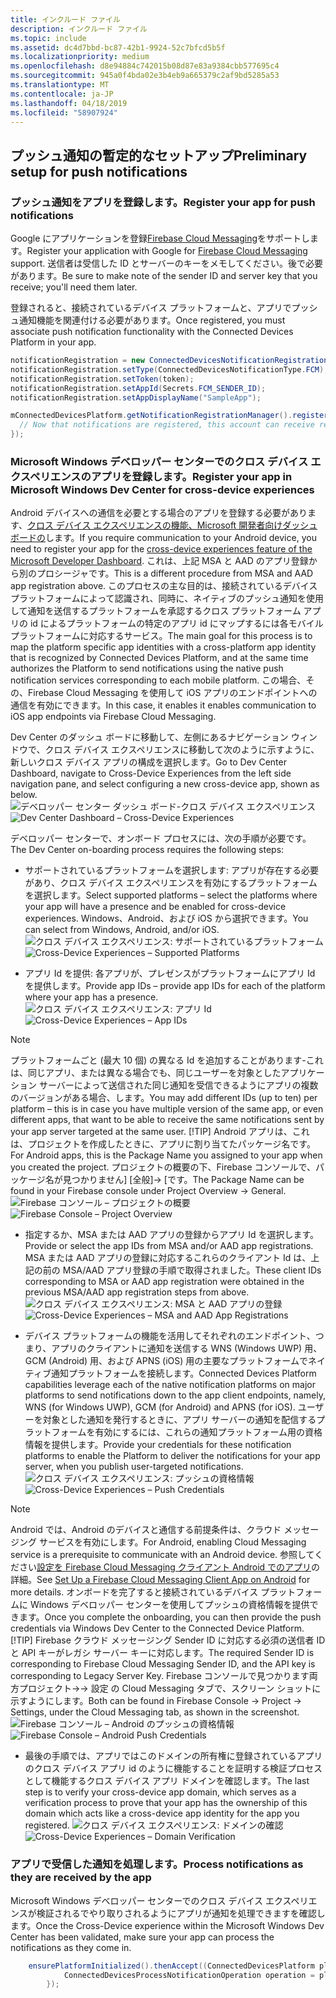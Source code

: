 ```yaml
---
title: インクルード ファイル
description: インクルード ファイル
ms.topic: include
ms.assetid: dc4d7bbd-bc87-42b1-9924-52c7bfcd5b5f
ms.localizationpriority: medium
ms.openlocfilehash: d8e94884c742015b08d87e83a9384cbb577695c4
ms.sourcegitcommit: 945a0f4bda02e3b4eb9a665379c2af9bd5285a53
ms.translationtype: MT
ms.contentlocale: ja-JP
ms.lasthandoff: 04/18/2019
ms.locfileid: "58907924"
---
```

## <a name="preliminary-setup-for-push-notifications"></a><span data-ttu-id="cd6db-103">プッシュ通知の暫定的なセットアップ</span><span class="sxs-lookup"><span data-stu-id="cd6db-103">Preliminary setup for push notifications</span></span>

### <a name="register-your-app-for-push-notifications"></a><span data-ttu-id="cd6db-104">プッシュ通知をアプリを登録します。</span><span class="sxs-lookup"><span data-stu-id="cd6db-104">Register your app for push notifications</span></span>

<span data-ttu-id="cd6db-105">Google にアプリケーションを登録[Firebase Cloud Messaging](https://firebase.google.com/docs/cloud-messaging/android/client)をサポートします。</span><span class="sxs-lookup"><span data-stu-id="cd6db-105">Register your application with Google for [Firebase Cloud Messaging](https://firebase.google.com/docs/cloud-messaging/android/client) support.</span></span> <span data-ttu-id="cd6db-106">送信者は受信した ID とサーバーのキーをメモしてください。後で必要があります。</span><span class="sxs-lookup"><span data-stu-id="cd6db-106">Be sure to make note of the sender ID and server key that you receive; you'll need them later.</span></span> 

<span data-ttu-id="cd6db-107">登録されると、接続されているデバイス プラットフォームと、アプリでプッシュ通知機能を関連付ける必要があります。</span><span class="sxs-lookup"><span data-stu-id="cd6db-107">Once registered, you must associate push notification functionality with the Connected Devices Platform in your app.</span></span>

```Java
notificationRegistration = new ConnectedDevicesNotificationRegistration();
notificationRegistration.setType(ConnectedDevicesNotificationType.FCM);
notificationRegistration.setToken(token);
notificationRegistration.setAppId(Secrets.FCM_SENDER_ID);
notificationRegistration.setAppDisplayName("SampleApp");

mConnectedDevicesPlatform.getNotificationRegistrationManager().registerForAccountAsync(mConnectedDevicesAccount).whenComplete(() -> {
  // Now that notifications are registered, this account can receive replies to commands and incoming commands.
});
```

### <a name="register-your-app-in-microsoft-windows-dev-center-for-cross-device-experiences"></a><span data-ttu-id="cd6db-108">Microsoft Windows デベロッパー センターでのクロス デバイス エクスペリエンスのアプリを登録します。</span><span class="sxs-lookup"><span data-stu-id="cd6db-108">Register your app in Microsoft Windows Dev Center for cross-device experiences</span></span>
<span data-ttu-id="cd6db-109">Android デバイスへの通信を必要とする場合のアプリを登録する必要があります、[クロス デバイス エクスペリエンスの機能、Microsoft 開発者向けダッシュ ボードの](https://developer.microsoft.com/dashboard/crossplatform/web)します。</span><span class="sxs-lookup"><span data-stu-id="cd6db-109">If you require communication to your Android device, you need to register your app for the [cross-device experiences feature of the Microsoft Developer Dashboard](https://developer.microsoft.com/dashboard/crossplatform/web).</span></span> <span data-ttu-id="cd6db-110">これは、上記 MSA と AAD のアプリ登録から別のプロシージャです。</span><span class="sxs-lookup"><span data-stu-id="cd6db-110">This is a different procedure from MSA and AAD app registration above.</span></span>  <span data-ttu-id="cd6db-111">このプロセスの主な目的は、接続されているデバイス プラットフォームによって認識され、同時に、ネイティブのプッシュ通知を使用して通知を送信するプラットフォームを承認するクロス プラットフォーム アプリの id によるプラットフォームの特定のアプリ id にマップするには各モバイル プラットフォームに対応するサービス。</span><span class="sxs-lookup"><span data-stu-id="cd6db-111">The main goal for this process is to map the platform specific app identities with a cross-platform app identity that is recognized by Connected Devices Platform, and at the same time authorizes the Platform to send notifications using the native push notification services corresponding to each mobile platform.</span></span> <span data-ttu-id="cd6db-112">この場合、その、Firebase Cloud Messaging を使用して iOS アプリのエンドポイントへの通信を有効にできます。</span><span class="sxs-lookup"><span data-stu-id="cd6db-112">In this case, it enables it enables communication to iOS app endpoints via Firebase Cloud Messaging.</span></span>

<span data-ttu-id="cd6db-113">Dev Center のダッシュ ボードに移動して、左側にあるナビゲーション ウィンドウで、クロス デバイス エクスペリエンスに移動して次のように示すように、新しいクロス デバイス アプリの構成を選択します。</span><span class="sxs-lookup"><span data-stu-id="cd6db-113">Go to Dev Center Dashboard, navigate to Cross-Device Experiences from the left side navigation pane, and select configuring a new cross-device app, shown as below.</span></span>
<span data-ttu-id="cd6db-114">![デベロッパー センター ダッシュ ボード-クロス デバイス エクスペリエンス](../../notifications/media/dev_center_portal/dev_center_portal_1_overview.png)</span><span class="sxs-lookup"><span data-stu-id="cd6db-114">![Dev Center Dashboard – Cross-Device Experiences](../../notifications/media/dev_center_portal/dev_center_portal_1_overview.png)</span></span>

<span data-ttu-id="cd6db-115">デベロッパー センターで、オンボード プロセスには、次の手順が必要です。</span><span class="sxs-lookup"><span data-stu-id="cd6db-115">The Dev Center on-boarding process requires the following steps:</span></span>
* <span data-ttu-id="cd6db-116">サポートされているプラットフォームを選択します: アプリが存在する必要があり、クロス デバイス エクスペリエンスを有効にするプラットフォームを選択します。</span><span class="sxs-lookup"><span data-stu-id="cd6db-116">Select supported platforms – select the platforms where your app will have a presence and be enabled for cross-device experiences.</span></span> <span data-ttu-id="cd6db-117">Windows、Android、および iOS から選択できます。</span><span class="sxs-lookup"><span data-stu-id="cd6db-117">You can select from Windows, Android, and/or iOS.</span></span>
<span data-ttu-id="cd6db-118">![クロス デバイス エクスペリエンス: サポートされているプラットフォーム](../../notifications/media/dev_center_portal/dev_center_portal_2_supported_platforms.png)</span><span class="sxs-lookup"><span data-stu-id="cd6db-118">![Cross-Device Experiences – Supported Platforms](../../notifications/media/dev_center_portal/dev_center_portal_2_supported_platforms.png)</span></span>

* <span data-ttu-id="cd6db-119">アプリ Id を提供: 各アプリが、プレゼンスがプラットフォームにアプリ Id を提供します。</span><span class="sxs-lookup"><span data-stu-id="cd6db-119">Provide app IDs – provide app IDs for each of the platform where your app has a presence.</span></span> 
<span data-ttu-id="cd6db-120">![クロス デバイス エクスペリエンス: アプリ Id](../../notifications/media/dev_center_portal/dev_center_portal_3_app_ids.png)</span><span class="sxs-lookup"><span data-stu-id="cd6db-120">![Cross-Device Experiences – App IDs](../../notifications/media/dev_center_portal/dev_center_portal_3_app_ids.png)</span></span>
> [!NOTE]
> <span data-ttu-id="cd6db-121">プラットフォームごと (最大 10 個) の異なる Id を追加することがあります-これは、同じアプリ、または異なる場合でも、同じユーザーを対象としたアプリケーション サーバーによって送信された同じ通知を受信できるようにアプリの複数のバージョンがある場合、します。</span><span class="sxs-lookup"><span data-stu-id="cd6db-121">You may add different IDs (up to ten) per platform – this is in case you have multiple version of the same app, or even different apps, that want to be able to receive the same notifications sent by your app server targeted at the same user.</span></span> 
> [!TIP] 
> <span data-ttu-id="cd6db-122">Android アプリは、これは、プロジェクトを作成したときに、アプリに割り当てたパッケージ名です。</span><span class="sxs-lookup"><span data-stu-id="cd6db-122">For Android apps, this is the Package Name you assigned to your app when you created the project.</span></span> <span data-ttu-id="cd6db-123">プロジェクトの概要の下、Firebase コンソールで、パッケージ名が見つかりません] [全般]-> [です。</span><span class="sxs-lookup"><span data-stu-id="cd6db-123">The Package Name can be found in your Firebase console under Project Overview -> General.</span></span>
<span data-ttu-id="cd6db-124">![Firebase コンソール – プロジェクトの概要](../../notifications/media/dev_center_portal/firebase_overview.png)</span><span class="sxs-lookup"><span data-stu-id="cd6db-124">![Firebase Console – Project Overview](../../notifications/media/dev_center_portal/firebase_overview.png)</span></span>

* <span data-ttu-id="cd6db-125">指定するか、MSA または AAD アプリの登録からアプリ Id を選択します。</span><span class="sxs-lookup"><span data-stu-id="cd6db-125">Provide or select the app IDs from MSA and/or AAD app registrations.</span></span> <span data-ttu-id="cd6db-126">MSA または AAD アプリの登録に対応するこれらのクライアント Id は、上記の前の MSA/AAD アプリ登録の手順で取得されました。</span><span class="sxs-lookup"><span data-stu-id="cd6db-126">These client IDs corresponding to MSA or AAD app registration were obtained in the previous MSA/AAD app registration steps from above.</span></span> 
<span data-ttu-id="cd6db-127">![クロス デバイス エクスペリエンス: MSA と AAD アプリの登録](../../notifications/media/dev_center_portal/dev_center_portal_4_msa_aad_connections.png)</span><span class="sxs-lookup"><span data-stu-id="cd6db-127">![Cross-Device Experiences – MSA and AAD App Registrations](../../notifications/media/dev_center_portal/dev_center_portal_4_msa_aad_connections.png)</span></span>

* <span data-ttu-id="cd6db-128">デバイス プラットフォームの機能を活用してそれぞれのエンドポイント、つまり、アプリのクライアントに通知を送信する WNS (Windows UWP) 用、GCM (Android) 用、および APNS (iOS) 用の主要なプラットフォームでネイティブ通知プラットフォームを接続します。</span><span class="sxs-lookup"><span data-stu-id="cd6db-128">Connected Devices Platform capabilities leverage each of the native notification platforms on major platforms to send notifications down to the app client endpoints, namely, WNS (for Windows UWP), GCM (for Android) and APNS (for iOS).</span></span> <span data-ttu-id="cd6db-129">ユーザーを対象とした通知を発行するときに、アプリ サーバーの通知を配信するプラットフォームを有効にするには、これらの通知プラットフォーム用の資格情報を提供します。</span><span class="sxs-lookup"><span data-stu-id="cd6db-129">Provide your credentials for these notification platforms to enable the Platform to deliver the notifications for your app server, when you publish user-targeted notifications.</span></span>
<span data-ttu-id="cd6db-130">![クロス デバイス エクスペリエンス: プッシュの資格情報](../../notifications/media/dev_center_portal/dev_center_portal_5_push_credentials.png)</span><span class="sxs-lookup"><span data-stu-id="cd6db-130">![Cross-Device Experiences – Push Credentials](../../notifications/media/dev_center_portal/dev_center_portal_5_push_credentials.png)</span></span>
> [!NOTE] 
> <span data-ttu-id="cd6db-131">Android では、Android のデバイスと通信する前提条件は、クラウド メッセージング サービスを有効にします。</span><span class="sxs-lookup"><span data-stu-id="cd6db-131">For Android, enabling Cloud Messaging service is a prerequisite to communicate with an Android device.</span></span> <span data-ttu-id="cd6db-132">参照してください[設定を Firebase Cloud Messaging クライアント Android でのアプリ](https://firebase.google.com/docs/cloud-messaging/android/client)の詳細。</span><span class="sxs-lookup"><span data-stu-id="cd6db-132">See [Set Up a Firebase Cloud Messaging Client App on Android](https://firebase.google.com/docs/cloud-messaging/android/client) for more details.</span></span> <span data-ttu-id="cd6db-133">オンボードを完了すると接続されているデバイス プラットフォームに Windows デベロッパー センターを使用してプッシュの資格情報を提供できます。</span><span class="sxs-lookup"><span data-stu-id="cd6db-133">Once you complete the onboarding, you can then provide the push credentials via Windows Dev Center to the Connected Device Platform.</span></span> 
> [!TIP] 
> <span data-ttu-id="cd6db-134">Firebase クラウド メッセージング Sender ID に対応する必須の送信者 ID と API キーがレガシ サーバー キーに対応します。</span><span class="sxs-lookup"><span data-stu-id="cd6db-134">The required Sender ID is corresponding to Firebase Cloud Messaging Sender ID, and the API key is corresponding to Legacy Server Key.</span></span> <span data-ttu-id="cd6db-135">Firebase コンソールで見つかります両方プロジェクト->-> 設定 の Cloud Messaging タブで、スクリーン ショットに示すようにします。</span><span class="sxs-lookup"><span data-stu-id="cd6db-135">Both can be found in Firebase Console -> Project -> Settings, under the Cloud Messaging tab, as shown in the screenshot.</span></span>
<span data-ttu-id="cd6db-136">![Firebase コンソール – Android のプッシュの資格情報](../../notifications/media/dev_center_portal/firebase_push_creds.png)</span><span class="sxs-lookup"><span data-stu-id="cd6db-136">![Firebase Console – Android Push Credentials](../../notifications/media/dev_center_portal/firebase_push_creds.png)</span></span>

* <span data-ttu-id="cd6db-137">最後の手順では、アプリではこのドメインの所有権に登録されているアプリのクロス デバイス アプリ id のように機能することを証明する検証プロセスとして機能するクロス デバイス アプリ ドメインを確認します。</span><span class="sxs-lookup"><span data-stu-id="cd6db-137">The last step is to verify your cross-device app domain, which serves as a verification process to prove that your app has the ownership of this domain which acts like a cross-device app identity for the app you registered.</span></span>
<span data-ttu-id="cd6db-138">![クロス デバイス エクスペリエンス: ドメインの確認](../../notifications/media/dev_center_portal/dev_center_portal_6_domain_verification.png)</span><span class="sxs-lookup"><span data-stu-id="cd6db-138">![Cross-Device Experiences – Domain Verification](../../notifications/media/dev_center_portal/dev_center_portal_6_domain_verification.png)</span></span>

### <a name="process-notifications-as-they-are-received-by-the-app"></a><span data-ttu-id="cd6db-139">アプリで受信した通知を処理します。</span><span class="sxs-lookup"><span data-stu-id="cd6db-139">Process notifications as they are received by the app</span></span>

<span data-ttu-id="cd6db-140">Microsoft Windows デベロッパー センターでのクロス デバイス エクスペリエンスが検証されるでやり取りされるようにアプリが通知を処理できますを確認します。</span><span class="sxs-lookup"><span data-stu-id="cd6db-140">Once the Cross-Device experience within the Microsoft Windows Dev Center has been validated, make sure your app can process the notifications as they come in.</span></span> 

```Java
    ensurePlatformInitialized().thenAccept((ConnectedDevicesPlatform platform) -> {
            ConnectedDevicesProcessNotificationOperation operation = platform.processNotification(data);
        });
```
